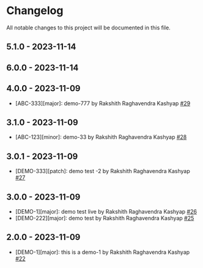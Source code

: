 # Changelog

All notable changes to this project will be documented in this file.

## 5.1.0 - 2023-11-14

## 6.0.0 - 2023-11-14

## 4.0.0 - 2023-11-09

- [ABC-333][major]: demo-777 by Rakshith Raghavendra Kashyap [#29](https://github.com/kashyaprakshith/change-log/pull/29)

## 3.1.0 - 2023-11-09

- [ABC-123][minor]: demo-33 by Rakshith Raghavendra Kashyap [#28](https://github.com/kashyaprakshith/change-log/pull/28)

## 3.0.1 - 2023-11-09

- [DEMO-333][patch]: demo test -2 by Rakshith Raghavendra Kashyap [#27](https://github.com/kashyaprakshith/change-log/pull/27)

## 3.0.0 - 2023-11-09

- [DEMO-1][major]: demo test live by Rakshith Raghavendra Kashyap [#26](https://github.com/kashyaprakshith/change-log/pull/26)
- [DEMO-222][major]:  demo test by Rakshith Raghavendra Kashyap [#25](https://github.com/kashyaprakshith/change-log/pull/25)

## 2.0.0 - 2023-11-09

- [DEMO-1][major]: this is a demo-1 by Rakshith Raghavendra Kashyap [#22](https://github.com/kashyaprakshith/change-log/pull/22)
